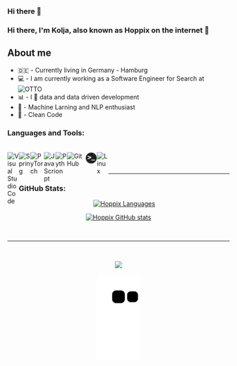 ### Hi there 👋

### Hi there, I'm Kolja, also known as Hoppix on the internet 💜

## About me
- 🇩🇪 - Currently living in Germany - Hamburg
- 💻 - I am currently working as a Software Engineer for Search at <img href="https://www.linkedin.com/in/kolja-hopfmann-5a9b48189/" src="https://upload.wikimedia.org/wikipedia/commons/thumb/a/ad/Otto_GmbH_logo.svg/320px-Otto_GmbH_logo.svg.png" min-width="20px" max-width="20px" width="30px" align="center" alt="OTTO">
- 📊 - I 💜 data and data driven development
- 🤖 - Machine Larning and NLP enthusiast
- 📐 - Clean Code   

### Languages and Tools:
<br />
<img align="left" alt="Visual Studio Code" width="26px" src="https://cdn.jsdelivr.net/gh/devicons/devicon/icons/vscode/vscode-original.svg"/>
<img align="left" alt="Spring" width="26px" src="https://cdn.jsdelivr.net/gh/devicons/devicon/icons/spring/spring-original.svg"/>
<img align="left" alt="PyTorch" width="31px" src="https://pytorch.org/assets/images/pytorch-logo.png"/>
<img align="left" alt="JavaScript" width="26px" src="https://cdn.jsdelivr.net/gh/devicons/devicon/icons/javascript/javascript-plain.svg"/>    

<img align="left" alt="Python" width="26px" src="https://cdn.jsdelivr.net/gh/devicons/devicon/icons/python/python-plain.svg"/>
<img align="left" alt="GitHub" width="42px" src="https://www.sferalabs.cc/wp-content/uploads/github-logo-white.png"/>
<img align="left" alt="Terminal" width="26px" src="https://raw.githubusercontent.com/github/explore/80688e429a7d4ef2fca1e82350fe8e3517d3494d/topics/terminal/terminal.png"/>
<img align="left" alt="Linux" width="26px" src="https://cdn.jsdelivr.net/gh/devicons/devicon/icons/linux/linux-original.svg"/>

<br />
<br />
<div align="center" />

</div>

---

### GitHub Stats:

<div align="center" />

[![Hoppix Languages](https://github-readme-stats.vercel.app/api/top-langs/?username=Hoppix&hide=html&layout=compact&theme=radical)](https://github.com/Hoppix/)

[![Hoppix GitHub stats](https://github-readme-stats.vercel.app/api?username=Hoppix&theme=radical&show_icons=true)](https://github.com/Hoppix/github-readme-stats)


<br />

<div align="center" />

---
<br />
<div> 

  <a href="https://www.linkedin.com/in/kolja-hopfmann-5a9b48189/" target="_blank"><img src="https://img.shields.io/badge/-LinkedIn-%230077B5?style=for-the-badge&logo=linkedin&logoColor=white" target="_blank"></a> 




![Snake animation](https://github.com/hoppix/hoppix/blob/output/github-contribution-grid-snake.svg)
